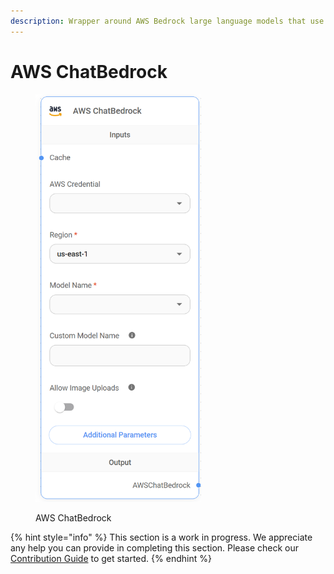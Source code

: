 ```yaml
---
description: Wrapper around AWS Bedrock large language models that use the Chat endpoint.
---
```


# AWS ChatBedrock

<figure><img src="../../../.gitbook/assets/image.png" alt="" width="265"><figcaption><p>AWS ChatBedrock</p></figcaption></figure>

{% hint style="info" %}
This section is a work in progress. We appreciate any help you can provide in completing this section. Please check our [Contribution Guide](https://toi500.gitbook.io/flowise-docs/contributing) to get started.
{% endhint %}
